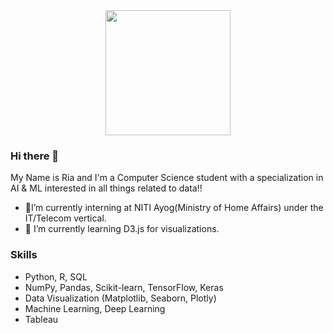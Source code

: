 <div id="header" align="center">
  <img src="https://media.giphy.com/media/v1.Y2lkPTc5MGI3NjExNXgxeHkzdzV2bHVocjZqcnllaWVocm1yMzRwaHpqOXg1NHhnMTc3MSZlcD12MV9pbnRlcm5hbF9naWZfYnlfaWQmY3Q9Zw/L1R1tvI9svkIWwpVYr/giphy.gif" width="200"/>
</div>

### Hi there 👋
My Name is Ria and I'm a Computer Science student with a specialization in AI & ML interested in all things related to data!!<br>
- 🔭I’m currently interning at NITI Ayog(Ministry of Home Affairs) under the IT/Telecom vertical.<br>
- 🌱 I’m currently learning D3.js for visualizations.
  
### Skills
- Python, R, SQL
- NumPy, Pandas, Scikit-learn, TensorFlow, Keras
- Data Visualization (Matplotlib, Seaborn, Plotly)
- Machine Learning, Deep Learning
- Tableau

<!--
**rianeps/rianeps** is a ✨ _special_ ✨ repository because its `README.md` (this file) appears on your GitHub profile.

Here are some ideas to get you started:

- 🔭 I’m currently working on ...
- 🌱 I’m currently learning ...
- 👯 I’m looking to collaborate on ...
- 🤔 I’m looking for help with ...
- 💬 Ask me about ...
- 📫 How to reach me: ...
- 😄 Pronouns: ...
- ⚡ Fun fact: ...
-->
